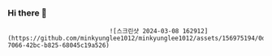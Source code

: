 ### Hi there 👋

                                ![스크린샷 2024-03-08 162912](https://github.com/minkyunglee1012/minkyunglee1012/assets/156975194/0dffc4b0-7066-42bc-b825-68045c19a526)

<!--
**minkyunglee1012/minkyunglee1012** is a ✨ _special_ ✨ repository because its `README.md` (this file) appears on your GitHub profile.

Here are some ideas to get you started:

- 🔭 I’m currently working on ...
- 🌱 I’m currently learning ...
- 👯 I’m looking to collaborate on ...
- 🤔 I’m looking for help with ...
- 💬 Ask me about ...
- 📫 How to reach me: ...
- 😄 Pronouns: ...
- ⚡ Fun fact: ...
-->
